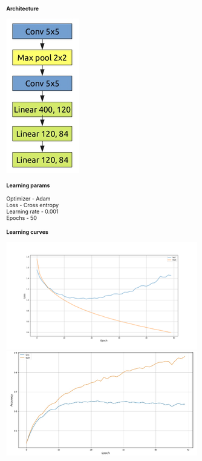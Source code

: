 #### Architecture  
![alt text](./images/schema.jpg)  

#### Learning params
Optimizer - Adam  
Loss - Cross entropy  
Learning rate - 0.001  
Epochs - 50  
#### Learning curves
![](./images/Loss.png)
![](./images/Accuracy.png)  
